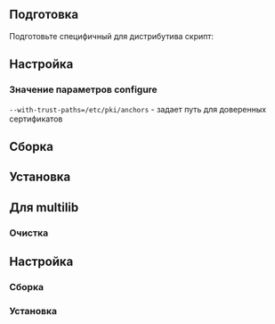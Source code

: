 <pkg :name="'p11-kit'" instsize showsbu2></pkg>

## Подготовка

Подготовьте специфичный для дистрибутива скрипт:

<package-script :package="'p11-kit'" :type="'prepare'"></package-script>

## Настройка

<package-script :package="'p11-kit'" :type="'configure'"></package-script>

### Значение параметров configure

`--with-trust-paths=/etc/pki/anchors` - задает путь для доверенных сертификатов

## Сборка

<package-script :package="'p11-kit'" :type="'build'"></package-script>

## Установка

<package-script :package="'p11-kit'" :type="'install'"></package-script>

## Для multilib

### Очистка

<package-script :package="'p11-kit'" :type="'multi_prepare'"></package-script>

## Настройка

<package-script :package="'p11-kit'" :type="'multi_configure'"></package-script>

### Сборка

<package-script :package="'p11-kit'" :type="'multi_build'"></package-script>

### Установка

<package-script :package="'p11-kit'" :type="'multi_install'"></package-script>


